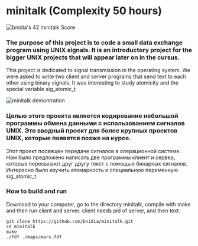 # minitalk (Complexity 50 hours)
<img src="https://badge42.vercel.app/api/v2/cl3enoo9k004009muhk5a94tj/project/2528987" alt="bnidia's 42 minitalk Score" />

### The purpose of this project is to code a small data exchange program using UNIX signals. It is an introductory project for the bigger UNIX projects that will appear later on in the cursus.
This project is dedicated to signal transmission in the operating system. We were asked to write two client and server programs that send text to each other using binary signals. It was interesting to study atomicity and the special variable sig_atomic_t

![minitalk demontration](https://github.com/bnidia/minitalk/blob/master/minitalk_demonstration.gif)

### Целью этого проекта является кодирование небольшой программы обмена данными с использованием сигналов UNIX. Это вводный проект для более крупных проектов UNIX, которые появятся позже на курсе.
Этот проект посвящен передаче сигналов в операционной системе. Нам было предложено написать две программы клиент и сервер, которые пересылают друг другу текст с помощью бинарных сигналов. Интересно было изучить атомарность и специальную переменную sig_atomic_t

### How to build and run
Download to your computer, go to the directory minitalk, compile with make and then run client and server.
client needs pid of server, and then text. 
```
git clone https://github.com/bnidia/minitalk.git
cd minitalk
make
./fdf ./maps/mars.fdf
```

